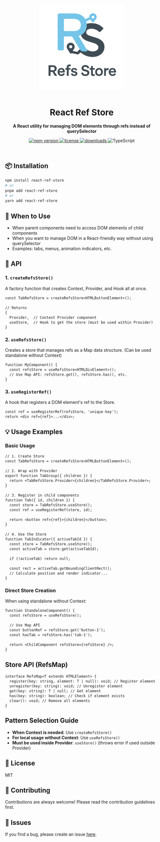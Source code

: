 <div align="center">
  <br />
  <img src="https://raw.githubusercontent.com/znehraks/react-ref-store/main/assets/images/react-refs-store-logo.png" alt="React Ref Store Logo" width="280" />
  <br />
  <br />
  
  <h1>React Ref Store</h1>
  
  <p>
    <strong>A React utility for managing DOM elements through refs instead of querySelector</strong>
  </p>
  
  <p>
    <a href="https://www.npmjs.com/package/react-ref-store">
      <img src="https://img.shields.io/npm/v/react-ref-store" alt="npm version" />
    </a>
    <a href="https://github.com/znehraks/react-ref-store/blob/main/LICENSE">
      <img src="https://img.shields.io/npm/l/react-ref-store" alt="license" />
    </a>
    <a href="https://www.npmjs.com/package/react-ref-store">
      <img src="https://img.shields.io/npm/dm/react-ref-store" alt="downloads" />
    </a>
    <img src="https://img.shields.io/badge/TypeScript-Ready-blue" alt="TypeScript" />
  </p>
</div>

<br />

## 📦 Installation

```bash
npm install react-ref-store
# or
pnpm add react-ref-store
# or
yarn add react-ref-store
```

## 🤔 When to Use

- When parent components need to access DOM elements of child components
- When you want to manage DOM in a React-friendly way without using querySelector
- Examples: tabs, menus, animation indicators, etc.

## 📖 API

### 1. `createRefsStore()`

A factory function that creates Context, Provider, and Hook all at once.

```tsx
const TabRefsStore = createRefsStore<HTMLButtonElement>();

// Returns
{
  Provider,  // Context Provider component
  useStore,  // Hook to get the store (must be used within Provider)
}
```

### 2. `useRefsStore()`

Creates a store that manages refs as a Map data structure. (Can be used standalone without Context)

```tsx
function MyComponent() {
  const refsStore = useRefsStore<HTMLDivElement>();
  // Use Map API: refsStore.get(), refsStore.has(), etc.
}
```

### 3. `useRegisterRef()`

A hook that registers a DOM element's ref to the Store.

```tsx
const ref = useRegisterRef(refsStore, 'unique-key');
return <div ref={ref}>...</div>;
```

## 💡 Usage Examples

### Basic Usage

```tsx
// 1. Create Store
const TabRefsStore = createRefsStore<HTMLButtonElement>();

// 2. Wrap with Provider
export function TabGroup({ children }) {
  return <TabRefsStore.Provider>{children}</TabRefsStore.Provider>;
}

// 3. Register in child components
function Tab({ id, children }) {
  const store = TabRefsStore.useStore();
  const ref = useRegisterRef(store, id);

  return <button ref={ref}>{children}</button>;
}

// 4. Use the Store
function TabIndicator({ activeTabId }) {
  const store = TabRefsStore.useStore();
  const activeTab = store.get(activeTabId);

  if (!activeTab) return null;

  const rect = activeTab.getBoundingClientRect();
  // Calculate position and render indicator...
}
```

### Direct Store Creation

When using standalone without Context:

```tsx
function StandaloneComponent() {
  const refsStore = useRefsStore();

  // Use Map API
  const buttonRef = refsStore.get('button-1');
  const hasTab = refsStore.has('tab-1');

  return <ChildComponent refsStore={refsStore} />;
}
```

## Store API (RefsMap)

```tsx
interface RefsMap<T extends HTMLElement> {
  register(key: string, element: T | null): void; // Register element
  unregister(key: string): void; // Unregister element
  get(key: string): T | null; // Get element
  has(key: string): boolean; // Check if element exists
  clear(): void; // Remove all elements
}
```

## Pattern Selection Guide

- **When Context is needed**: Use `createRefsStore()`
- **For local usage without Context**: Use `useRefsStore()`
- **Must be used inside Provider**: `useStore()` (throws error if used outside Provider)

## 📄 License

MIT

## 🤝 Contributing

Contributions are always welcome! Please read the contribution guidelines first.

## 🐛 Issues

If you find a bug, please create an issue [here](https://github.com/znehraks/react-ref-store/issues).

